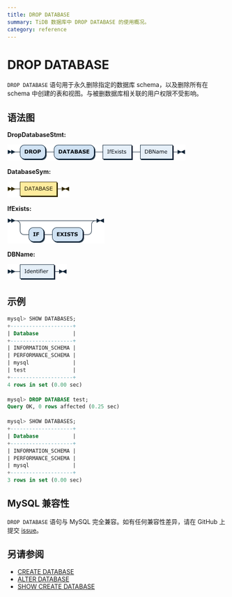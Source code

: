 ```yaml
---
title: DROP DATABASE
summary: TiDB 数据库中 DROP DATABASE 的使用概况。
category: reference
---
```


# DROP DATABASE

`DROP DATABASE` 语句用于永久删除指定的数据库 schema，以及删除所有在 schema 中创建的表和视图。与被删数据库相关联的用户权限不受影响。

## 语法图

**DropDatabaseStmt:**

![DropDatabaseStmt](/media/sqlgram/DropDatabaseStmt.png)

**DatabaseSym:**

![DatabaseSym](/media/sqlgram/DatabaseSym.png)

**IfExists:**

![IfExists](/media/sqlgram/IfExists.png)

**DBName:**

![DBName](/media/sqlgram/DBName.png)

## 示例

```sql
mysql> SHOW DATABASES;
+--------------------+
| Database           |
+--------------------+
| INFORMATION_SCHEMA |
| PERFORMANCE_SCHEMA |
| mysql              |
| test               |
+--------------------+
4 rows in set (0.00 sec)

mysql> DROP DATABASE test;
Query OK, 0 rows affected (0.25 sec)

mysql> SHOW DATABASES;
+--------------------+
| Database           |
+--------------------+
| INFORMATION_SCHEMA |
| PERFORMANCE_SCHEMA |
| mysql              |
+--------------------+
3 rows in set (0.00 sec)
```

## MySQL 兼容性

`DROP DATABASE` 语句与 MySQL 完全兼容。如有任何兼容性差异，请在 GitHub 上提交 [issue](/dev/report-issue.md)。

## 另请参阅

* [CREATE DATABASE](/dev/reference/sql/statements/create-database.md)
* [ALTER DATABASE](/dev/reference/sql/statements/alter-database.md)
* [SHOW CREATE DATABASE](/dev/reference/sql/statements/show-create-database.md)